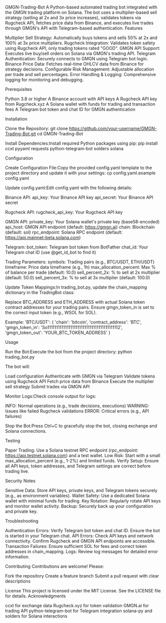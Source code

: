GMGN-Trading-Bot
A Python-based automated trading bot integrated with the GMGN trading platform on Solana. The bot uses a multiplier-based sell strategy (selling at 2x and 3x price increases), validates tokens via Rugcheck API, fetches price data from Binance, and executes live trades through GMGN's API with Telegram-based authentication.
Features

Multiplier Sell Strategy: Automatically buys tokens and sells 50% at 2x and 100% at 3x price multipliers.
Rugcheck Integration: Validates token safety using Rugcheck API, only trading tokens rated "GOOD".
GMGN API Support: Executes live buy/sell orders on Solana via GMGN's trading API.
Telegram Authentication: Securely connects to GMGN using Telegram bot login.
Binance Price Data: Fetches real-time OHLCV data from Binance for strategy decisions.
Configurable Risk Management: Adjustable allocation per trade and sell percentages.
Error Handling & Logging: Comprehensive logging for monitoring and debugging.

Prerequisites

Python 3.8 or higher
A Binance account with API keys
A Rugcheck API key from Rugcheck.xyz
A Solana wallet with funds for trading and transaction fees
A Telegram bot token and chat ID for GMGN authentication

Installation

Clone the Repository:
git clone https://github.com/your-username/GMGN-Trading-Bot.git
cd GMGN-Trading-Bot


Install Dependencies:Install required Python packages using pip:
pip install ccxt pyyaml requests python-telegram-bot solders solana



Configuration

Create Configuration File:Copy the provided config.yaml template to the project directory and update it with your settings:
cp config.yaml.example config.yaml


Update config.yaml:Edit config.yaml with the following details:

Binance API:
api_key: Your Binance API key
api_secret: Your Binance API secret


Rugcheck API:
rugcheck_api_key: Your Rugcheck API key


GMGN API:
private_key: Your Solana wallet's private key (base58-encoded)
api_host: GMGN API endpoint (default: https://gmgn.ai)
chain: Blockchain (default: sol)
rpc_endpoint: Solana RPC endpoint (default: https://api.mainnet-beta.solana.com)


Telegram:
bot_token: Telegram bot token from BotFather
chat_id: Your Telegram chat ID (use @get_id_bot to find it)


Trading Parameters:
symbols: Trading pairs (e.g., BTC/USDT, ETH/USDT)
timeframe: Price data timeframe (e.g., 1h)
max_allocation_percent: Max % of balance per trade (default: 10.0)
sell_percent_2x: % to sell at 2x multiplier (default: 50.0)
sell_percent_3x: % to sell at 3x multiplier (default: 100.0)




Update Token Mappings:In trading_bot.py, update the chain_mapping dictionary in the TradingBot class:

Replace BTC_ADDRESS and ETH_ADDRESS with actual Solana token contract addresses for your trading pairs.
Ensure gmgn_token_in is set to the correct input token (e.g., WSOL for SOL).

Example:
'BTC/USDT': {
    'chain': 'bitcoin',
    'contract_address': 'BTC',
    'gmgn_token_in': 'So11111111111111111111111111111111111111112',
    'gmgn_token_out': 'YOUR_BTC_TOKEN_ADDRESS'
}



Usage

Run the Bot:Execute the bot from the project directory:
python trading_bot.py

The bot will:

Load configuration
Authenticate with GMGN via Telegram
Validate tokens using Rugcheck API
Fetch price data from Binance
Execute the multiplier sell strategy
Submit trades via GMGN API


Monitor Logs:Check console output for logs:

INFO: Normal operations (e.g., trade decisions, executions)
WARNING: Issues like failed Rugcheck validations
ERROR: Critical errors (e.g., API failures)


Stop the Bot:Press Ctrl+C to gracefully stop the bot, closing exchange and Solana connections.


Testing

Paper Trading: Use a Solana testnet RPC endpoint (rpc_endpoint: https://api.testnet.solana.com) and a test wallet.
Low Risk: Start with a small max_allocation_percent (e.g., 1-2%) and limited funds.
Verify Setup: Ensure all API keys, token addresses, and Telegram settings are correct before trading live.

Security Notes

Sensitive Data: Store API keys, private keys, and Telegram tokens securely (e.g., as environment variables).
Wallet Safety: Use a dedicated Solana wallet with minimal funds for trading.
Key Rotation: Regularly rotate API keys and monitor wallet activity.
Backup: Securely back up your configuration and private key.

Troubleshooting

Authentication Errors: Verify Telegram bot token and chat ID. Ensure the bot is started in your Telegram chat.
API Errors: Check API keys and network connectivity. Confirm Rugcheck and GMGN API endpoints are accessible.
Transaction Failures: Ensure sufficient SOL for fees and correct token addresses in chain_mapping.
Logs: Review log messages for detailed error information.

Contributing
Contributions are welcome! Please:

Fork the repository
Create a feature branch
Submit a pull request with clear descriptions

License
This project is licensed under the MIT License. See the LICENSE file for details.
Acknowledgments

ccxt for exchange data
Rugcheck.xyz for token validation
GMGN.ai for trading API
python-telegram-bot for Telegram integration
solana-py and solders for Solana interactions
